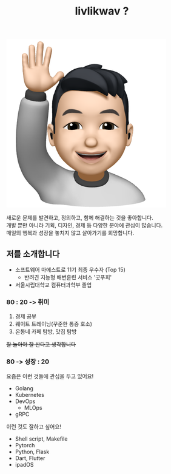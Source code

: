 ﻿---
title: "livlikwav ?"
permalink: /about/
layout: single
author_profile: false
---

![hello_mimoticon_img](/assets/images/bio_hello.png)

새로운 문제를 발견하고, 정의하고, 함께 해결하는 것을 좋아합니다.  
개발 뿐만 아니라 기획, 디자인, 경제 등 다양한 분야에 관심이 많습니다.  
매일의 행복과 성장을 놓치지 않고 살아가기를 희망합니다.

## 저를 소개합니다

- 소프트웨어 마에스트로 11기 최종 우수자 (Top 15)
  - 반려견 지능형 배변훈련 서비스 '굿푸피'
- 서울시립대학교 컴퓨터과학부 졸업

### 80 : **20 -> 취미**

1. 경제 공부
2. 웨이트 트레이닝(꾸준한 통증 호소)
3. 온동네 카페 탐방, 맛집 탐방

~~잘 놀아야 잘 산다고 생각합니다~~  

### **80 -> 성장** : 20

요즘은 이런 것들에 관심을 두고 있어요!

- Golang
- Kubernetes
- DevOps
  - MLOps
- gRPC

이런 것도 잘하고 싶어요!

- Shell script, Makefile
- Pytorch
- Python, Flask
- Dart, Flutter
- ipadOS
